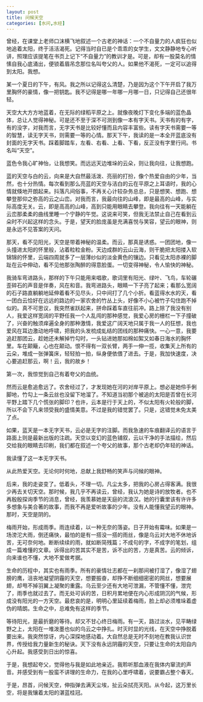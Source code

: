 ```yaml
---
layout: post
title: 问候天空
categories: [水问,水经]
---
```


曾经，在课堂上老师口沫横飞地叙述一个古老的神话：一个不自量力的人疯狂也似地追着太阳，终于活活渴死。记得当时自已是个乖乖的女学生，文文静静地专心听讲，照理应该提笔在书页上记下“不自量力”的教训才是。可是，却有一股莫名的情愫自我心底涌出，便锁着眉吊念那位名叫夸父的人。如果他不渴死，一定可以追得到太阳。我想。

某一个夏日的下午，有风。我之所以记得这么清楚，乃是因为这个下午开启了我万里胸怀的豪情，像一把钥匙。我不记得是哪一年哪一月哪一日，只记得自己还很年轻。

天空大大方方地蓝着，在无际的绿稻平原之上。就像夜晚灯下变化多端的蓝色晶体，总让人觉得神秘。可是还不至于深不可测到像一本有字天书。天书有的有字，有的没字，对我而言，无字天书是比较好懂而且内容丰富些。读有字天书需要一等的智慧，读无字天书，则需要一等的心情。那天下午，我读的是一本全开蓝底没有封面的无字天书。踩着脚踏车，左看、右看、上看、下看，反正没有字里行间。书名叫“天空”。

蓝色令我心旷神怡，让我想笑。而远远天边堆垛的云朵，则让我向往，让我想跑。

蓝的天空与白的云，向来是大自然最活泼、亮丽的打扮，像个热爱自由的少年，当然，也十分热情。每次看到那么亮蓝的天空与洁白的云在平原之上耳语时，我的心情就倏地开朗起来。抖落凡间俗事，不再关心计较杂务总总，只是想笑、想跑、想攀登那仰之弥高的云之山峦。对我而言，我最向往的山峰，即是最高的山峰，与实际高度无关。云，即是高高的山峰，高到只能用眼睛去攀登。我向往有一天能躺在云峦那柔柔的曲线里睡一个宁静的午觉。这说来可笑，但我无法禁止自己在看到云朵时不兴起这样的念头。于是，望天的脸庞虽是充满喜悦与笑容，望云的眼神，则是永远不见答案的天问。

那天，看不见阳光，天空是带着神秘的温柔。而云，那真是诱惑。一团团地，像一头撞进太阳的怀里般，沾着粒粒金粉。天边成群的云山云海，则干脆把太阳搂入软锦锦的怀里，云端四周就多了一层薄纱似的淡金黄色的镶边。只看见太阳赤裸的脚趾在云中伸动，看不见他那张陶醉的得意脸蛋。一切变得神秘，令人愉快的神秘。

我骑车弯进路头，那样的下午只能用来唱歌，歌词里有阳光、绿叶、飞鸟，车轮碾歪碎石的声音是伴奏，风在和音。我弯进路头，眼睛一下子亮了起来；看那么宽阔的石子路直躺躺地延伸着看不见尽头，只中间打了几个小折。看蓝得水水的天，看一团白云恰好在远远的路边的一家农舍的竹丛上头，好像不小心被竹子勾住跑不掉似的。真不可思议，我突然雀跃起来，拼命踩着车直往前冲。路上除了我没有别人，我爱这样宽阔的平野任我一个人乱闯的那种感觉，我爱心房的栅栏一下子撞破了，兴奋的触须痒遍全身的那种激情，我爱这广阔天地只属于我一人的狂想，我也爱风在耳边激动地呼啸，把我的头发梳成虬结的团线的那种痛快。一心一意，我要追赶那团云，趁她还未解掉竹勾时，一头钻进她那如棉如絮又如春日海水的胸怀里。车在颠簸，心也在颠动。恨不得有一双长臂，两手一伸一揽，收集天上所有的云朵，堆成一张弹簧床，轻轻拍一拍，纵身便依偎了进去。于是，我加快速度，决心要追赶那云，啊！云，我的故乡！

第一次，我惊觉到自己有着夸父的血统。

然而云是愈追愈远了。农舍经过了，才发现她在河的对岸平原上。想必是她伶手俐脚地，竹勾上一条云丝也没留下地溜了。不知道当初那个被追的太阳是否曾在长河平野上踏下几个慌张的脚印？也许，云本是行于天上的，不似太阳有火轮般的脚，所以不会下凡来领受我的盛情美意。不过是我的错觉罢了。只是，这错觉未免太美了点。

如果，蓝天是一本无字天书，云必是无字的注脚。而我急速的车痕翻译云的语言于路面上则是最新出版的注疏。天空以变幻的蓝色铺叙，云以干净的手法描绘，然后交给我的眼睛去印刷，我们都在叙述一个夸父的故事，那个古老却仍年轻的神话。

我读懂了这一本无字天书。

从此热爱天空。无论何时何地，总献上我舒畅的笑声与问候的眼神。

后来，我的走姿变了。低着头，不理一切。凡尘太多，把我的心房占得客满。我很少再去关切天空。那时候，我几乎不再读云，曾经，我认为她是诗的放牧者。也不再殷殷探询季节的消息，曾经，我羡慕她是天庭的流浪汉。她的行囊里该有许许多多想象与美合著的故事，而我不再是爱听故事的少年。没有人能懂我望云的眼神。那时，天空是阴的。

梅雨开始，形成雨季。雨连续着，以一种无奈的落姿。日子开始有霉味。如果是一场滂沱大雨，倒还痛快，最怕的是有一搭没一搭的雨丝，像是乌云对大地不休地诉苦，无可奈何地。断断续续的雨，就如断简残篇；不成句的字，不成字的笔划，组成一篇难懂的文章。诉得出的苦其实不是苦，诉不出的苦，方是真苦。云的倾诉，向来谁也不懂，大地不爱做考据。

生命的历程中，其实也有雨季。所有的豪情壮志都在一刹那间被打湿了，像湿了翅膀的鹰，沮丧地凝望阴霾的天空，想要振奋，却挣不断细细密密的网丝，想要展翅，却甩不掉羽翼上凝聚的重露。乌云至少还有大地可泄漏，不管懂不懂，泄完了，雨季也就过去了。而无处可诉的苦，日积月累地便在内心形成阴沉的气候，形成没有阳光的一方天空。最悲哀的是，明明心里延续着梅雨，脸上却必须堆垛着虚伪的晴朗。生命之中，总难免有这样的季节。

等待阳光，是最折磨的等待。却又不甘心终日梅雨。有一天，路过淡水，见平畴绿野之上，太阳在一堆泼墨也似的乌云之中挣扎。时灭时显的光线，在天空中挣脱着要出来。我突然惊讶，内心深探地感动着。大自然总是无时不刻地在教我认识世界，传授给我力量新生的秘诀。天下没有永远阴霾的天空，只要让生命的太阳自内心升起。我感受到日出的惊喜。

于是，我想起夸父，觉得他与我是如此地亲近。我聆听那血液在我体内窜流的声音。并感受到有一股蛮不讲理的生命力，在我的心里呼啸着，说要霸占整个春天。

于是，昂首，问候天空，伸指弹去满天尘埃，扯云朵拭亮天阳。从今起，这万里长空，将是我镶着太阳的湛蓝桂冠。
